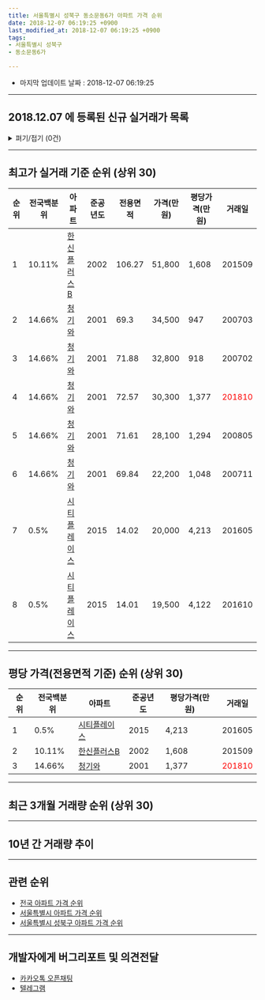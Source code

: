 ```yaml
---
title: 서울특별시 성북구 동소문동6가 아파트 가격 순위
date: 2018-12-07 06:19:25 +0900
last_modified_at: 2018-12-07 06:19:25 +0900
tags:
- 서울특별시 성북구
- 동소문동6가

---
```


* 마지막 업데이트 날짜 : 2018-12-07 06:19:25

---

## 2018.12.07 에 등록된 신규 실거래가 목록

<details>
<summary>펴기/접기 (0건)</summary>
<div markdown="1">

|아파트|전국백분위|준공년도|전용면적|가격(만원)|평당가격(만원)|거래일|
|---|---|---|---|---|---|---|
|없음|||||||


</div>
</details>

---

## 최고가 실거래 기준 순위 (상위 30)


|순위|전국백분위|아파트|준공년도|전용면적|가격(만원)|평당가격(만원)|거래일|
|---|---|---|---|---|---|---|---|
|1|10.11%|[한신플러스B](https://search.naver.com/search.naver?query=%EC%84%9C%EC%9A%B8%ED%8A%B9%EB%B3%84%EC%8B%9C+%EC%84%B1%EB%B6%81%EA%B5%AC+%EB%8F%99%EC%86%8C%EB%AC%B8%EB%8F%996%EA%B0%80+%ED%95%9C%EC%8B%A0%ED%94%8C%EB%9F%AC%EC%8A%A4B)|2002|106.27|51,800|1,608|201509|
|2|14.66%|[청기와](https://search.naver.com/search.naver?query=%EC%84%9C%EC%9A%B8%ED%8A%B9%EB%B3%84%EC%8B%9C+%EC%84%B1%EB%B6%81%EA%B5%AC+%EB%8F%99%EC%86%8C%EB%AC%B8%EB%8F%996%EA%B0%80+%EC%B2%AD%EA%B8%B0%EC%99%80)|2001|69.3|34,500|947|200703|
|3|14.66%|[청기와](https://search.naver.com/search.naver?query=%EC%84%9C%EC%9A%B8%ED%8A%B9%EB%B3%84%EC%8B%9C+%EC%84%B1%EB%B6%81%EA%B5%AC+%EB%8F%99%EC%86%8C%EB%AC%B8%EB%8F%996%EA%B0%80+%EC%B2%AD%EA%B8%B0%EC%99%80)|2001|71.88|32,800|918|200702|
|4|14.66%|[청기와](https://search.naver.com/search.naver?query=%EC%84%9C%EC%9A%B8%ED%8A%B9%EB%B3%84%EC%8B%9C+%EC%84%B1%EB%B6%81%EA%B5%AC+%EB%8F%99%EC%86%8C%EB%AC%B8%EB%8F%996%EA%B0%80+%EC%B2%AD%EA%B8%B0%EC%99%80)|2001|72.57|30,300|1,377|<span style="color:red">201810</span>|
|5|14.66%|[청기와](https://search.naver.com/search.naver?query=%EC%84%9C%EC%9A%B8%ED%8A%B9%EB%B3%84%EC%8B%9C+%EC%84%B1%EB%B6%81%EA%B5%AC+%EB%8F%99%EC%86%8C%EB%AC%B8%EB%8F%996%EA%B0%80+%EC%B2%AD%EA%B8%B0%EC%99%80)|2001|71.61|28,100|1,294|200805|
|6|14.66%|[청기와](https://search.naver.com/search.naver?query=%EC%84%9C%EC%9A%B8%ED%8A%B9%EB%B3%84%EC%8B%9C+%EC%84%B1%EB%B6%81%EA%B5%AC+%EB%8F%99%EC%86%8C%EB%AC%B8%EB%8F%996%EA%B0%80+%EC%B2%AD%EA%B8%B0%EC%99%80)|2001|69.84|22,200|1,048|200711|
|7|0.5%|[시티플레이스](https://search.naver.com/search.naver?query=%EC%84%9C%EC%9A%B8%ED%8A%B9%EB%B3%84%EC%8B%9C+%EC%84%B1%EB%B6%81%EA%B5%AC+%EB%8F%99%EC%86%8C%EB%AC%B8%EB%8F%996%EA%B0%80+%EC%8B%9C%ED%8B%B0%ED%94%8C%EB%A0%88%EC%9D%B4%EC%8A%A4)|2015|14.02|20,000|4,213|201605|
|8|0.5%|[시티플레이스](https://search.naver.com/search.naver?query=%EC%84%9C%EC%9A%B8%ED%8A%B9%EB%B3%84%EC%8B%9C+%EC%84%B1%EB%B6%81%EA%B5%AC+%EB%8F%99%EC%86%8C%EB%AC%B8%EB%8F%996%EA%B0%80+%EC%8B%9C%ED%8B%B0%ED%94%8C%EB%A0%88%EC%9D%B4%EC%8A%A4)|2015|14.01|19,500|4,122|201610|


---

## 평당 가격(전용면적 기준) 순위 (상위 30)


|순위|전국백분위|아파트|준공년도|평당가격(만원)|거래일|
|---|---|---|---|---|---|
|1|0.5%|[시티플레이스](https://search.naver.com/search.naver?query=%EC%84%9C%EC%9A%B8%ED%8A%B9%EB%B3%84%EC%8B%9C+%EC%84%B1%EB%B6%81%EA%B5%AC+%EB%8F%99%EC%86%8C%EB%AC%B8%EB%8F%996%EA%B0%80+%EC%8B%9C%ED%8B%B0%ED%94%8C%EB%A0%88%EC%9D%B4%EC%8A%A4)|2015|4,213|201605|
|2|10.11%|[한신플러스B](https://search.naver.com/search.naver?query=%EC%84%9C%EC%9A%B8%ED%8A%B9%EB%B3%84%EC%8B%9C+%EC%84%B1%EB%B6%81%EA%B5%AC+%EB%8F%99%EC%86%8C%EB%AC%B8%EB%8F%996%EA%B0%80+%ED%95%9C%EC%8B%A0%ED%94%8C%EB%9F%AC%EC%8A%A4B)|2002|1,608|201509|
|3|14.66%|[청기와](https://search.naver.com/search.naver?query=%EC%84%9C%EC%9A%B8%ED%8A%B9%EB%B3%84%EC%8B%9C+%EC%84%B1%EB%B6%81%EA%B5%AC+%EB%8F%99%EC%86%8C%EB%AC%B8%EB%8F%996%EA%B0%80+%EC%B2%AD%EA%B8%B0%EC%99%80)|2001|1,377|<span style="color:red">201810</span>|


---

## 최근 3개월 거래량 순위 (상위 30)


<div style="width:100%;">
    <canvas id="deal_count_ranking" height="250"></canvas>
</div>


<script>
new Chart(document.getElementById("deal_count_ranking"), {
    type: 'horizontalBar',
    data: {
        labels: ['청기와'],
        datasets: [{
            label: '실거래 수',
            data: [1],
            borderColor: "rgba(255, 0, 128, 1)",
            backgroundColor: "rgba(255, 0, 128, 0.5)",
            fill: false,
        }]
    },
    options: {
        responsive: true,
        title: {
            display: true,
            text: '최근 3개월 거래량 순위'
        },
        tooltips: {
            mode: 'index',
            intersect: false,
            callbacks: {
                title: function(tooltipItems, data) {
                    return "실거래 수:";
                },
                label: function(tooltipItem, data) {
                    return data.labels[tooltipItem.index] + ": " + tooltipItem.xLabel;
                }
            }
        },
        hover: {
            mode: 'nearest',
            intersect: true
        },
        scales: {
            xAxes: [{
                display: true,
                scaleLabel: {
                    display: true,
                    labelString: '실거래 수'
                },
                ticks: {
                    suggestedMin: 0,
                }
            }],
            yAxes: [{
                display: true,
                ticks: {
                    autoSkip: false,
                    callback: function(value, index, values) {
                        if (value.length > 15)
                            return value.substr(0, 13) + "...";
                        else
                            return value;
                    }
                },
                scaleLabel: {
                    display: false,
                }
            }]
        }
    }
});

</script>


---

## 10년 간 거래량 추이


<div style="width:100%;">
    <canvas id="deal_progress" height="250"></canvas>
</div>

<script>
new Chart(document.getElementById("deal_progress"), {
    type: 'line',
    data: {
        labels: ['200812','200901','200902','200903','200904','200905','200906','200907','200908','200909','200910','200911','200912','201001','201002','201003','201004','201005','201006','201007','201008','201009','201010','201011','201012','201101','201102','201103','201104','201105','201106','201107','201108','201109','201110','201111','201112','201201','201202','201203','201204','201205','201206','201207','201208','201209','201210','201211','201212','201301','201302','201303','201304','201305','201306','201307','201308','201309','201310','201311','201312','201401','201402','201403','201404','201405','201406','201407','201408','201409','201410','201411','201412','201501','201502','201503','201504','201505','201506','201507','201508','201509','201510','201511','201512','201601','201602','201603','201604','201605','201606','201607','201608','201609','201610','201611','201612','201701','201702','201703','201704','201705','201706','201707','201708','201709','201710','201711','201712','201801','201802','201803','201804','201805','201806','201807','201808','201809','201810','201811','201812'],
        datasets: [{
            label: '실거래 수',
            pointRadius: 1,
            data: [0, 1, 0, 0, 0, 0, 0, 0, 0, 1, 0, 0, 0, 0, 0, 1, 0, 0, 0, 0, 0, 0, 0, 0, 0, 0, 0, 0, 0, 0, 0, 0, 0, 0, 0, 0, 0, 0, 0, 0, 0, 0, 0, 0, 0, 0, 0, 0, 0, 0, 0, 0, 0, 0, 0, 0, 0, 0, 0, 0, 0, 0, 0, 0, 0, 0, 0, 0, 0, 0, 0, 0, 0, 0, 0, 0, 0, 0, 0, 0, 0, 1, 0, 1, 0, 0, 0, 0, 0, 1, 0, 2, 0, 0, 1, 1, 0, 1, 0, 0, 1, 1, 0, 1, 2, 1, 0, 1, 1, 1, 0, 1, 2, 0, 0, 1, 1, 0, 1, 0, 0],
            borderColor: "rgba(255, 201, 14, 1)",
            backgroundColor: "rgba(255, 201, 14, 0.5)",
            fill: true,
        }]
    },
    options: {
        responsive: true,
        title: {
            display: true,
            text: '10년간 거래량 추이'
        },
        tooltips: {
            mode: 'index',
            intersect: false,
        },
        hover: {
            mode: 'nearest',
            intersect: true
        },
        scales: {
            xAxes: [{
                display: true,
                scaleLabel: {
                    display: true,
                    labelString: '년/월'
                }
            }],
            yAxes: [{
                display: true,
                ticks: {
                    suggestedMin: 0,
                },
                scaleLabel: {
                    display: true,
                    labelString: '실거래 수'
                }
            }]
        }
    }
});

</script>


---

## 관련 순위

- [전국 아파트 가격 순위](https://inasie.github.io/apt-ranking/전국)
- [서울특별시 아파트 가격 순위](https://inasie.github.io/apt-ranking/서울특별시)
- [서울특별시 성북구 아파트 가격 순위](https://inasie.github.io/apt-ranking/서울특별시-성북구)


---

## 개발자에게 버그리포트 및 의견전달

- [카카오톡 오픈채팅](https://open.kakao.com/o/gLJUAP4)
- [텔레그램](https://t.me/inasie)

